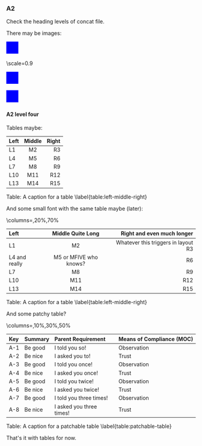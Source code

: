 ### A2

Check the heading levels of concat file.

There may be images:

![Caption Text Blue](images/blue.png "Alt Text Blue")

\scale=0.9

![Caption Text Blue Repeated Image](images/blue.png  "Alt Text Blue Same Repeated Image")

![](images/blue.png  "Alt Text Blue Same Repeated Image Caption Missing")

#### A2 level four

Tables maybe:

| Left | Middle | Right |
|:-----|:------:|------:|
| L1   |   M2   |    R3 |
| L4   |   M5   |    R6 |
| L7   |   M8   |    R9 |
| L10  |  M11   |   R12 |
| L13  |  M14   |   R15 |

Table: A caption for a table \label{table:left-middle-right}

And some small font with the same table maybe (later):

\columns=,20%,70%

| Left          |   Middle Quite Long    |          Right and even much longer |
|:--------------|:----------------------:|------------------------------------:|
| L1            |           M2           | Whatever this triggers in layout R3 |
| L4 and really | M5 or MFIVE who knows? |                                  R6 |
| L7            |           M8           |                                  R9 |
| L10           |          M11           |                                 R12 |
| L13           |          M14           |                                 R15 |

Table: A caption for a table \label{table:left-middle-right}

And some patchy table?

\columns=,10%,30%,50%

| Key | Summary  | Parent Requirement       | Means of Compliance (MOC) |
|:----|:---------|:-------------------------|:--------------------------|
| A-1 | Be good  | I told you so!           | Observation               |
| A-2 | Be nice  | I asked you to!          | Trust                     |
| A-3 | Be good  | I told you once!         | Observation               |
| A-4 | Be nice  | I asked you once!        | Trust                     |
| A-5 | Be good  | I told you twice!        | Observation               |
| A-6 | Be nice  | I asked you twice!       | Trust                     |
| A-7 | Be good  | I told you three times!  | Observation               |
| A-8 | Be nice  | I asked you three times! | Trust                     |

Table: A caption for a patchable table \label{table:patchable-table}

That's it with tables for now.

